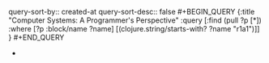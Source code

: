 query-sort-by:: created-at
query-sort-desc:: false
#+BEGIN_QUERY
{:title "Computer Systems: A Programmer's Perspective"
 :query [:find (pull ?p [*])
         :where 
         [?p :block/name ?name]
         [(clojure.string/starts-with? ?name "r1a1")]]
}
#+END_QUERY

-